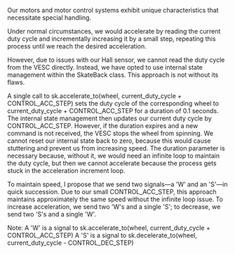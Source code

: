 Our motors and motor control systems exhibit unique characteristics that necessitate special handling.

Under normal circumstances, we would accelerate by reading the current duty cycle and incrementally increasing it by a small step, repeating this process until we reach the desired acceleration.

However, due to issues with our Hall sensor, we cannot read the duty cycle from the VESC directly. Instead, we have opted to use internal state management within the SkateBack class. This approach is not without its flaws.

A single call to sk.accelerate_to(wheel, current_duty_cycle + CONTROL_ACC_STEP) sets the duty cycle of the corresponding wheel to current_duty_cycle + CONTROL_ACC_STEP for a duration of 0.1 seconds. The internal state management then updates our current duty cycle by CONTROL_ACC_STEP. However, if the duration expires and a new command is not received, the VESC stops the wheel from spinning. We cannot reset our internal state back to zero, because this would cause stuttering and prevent us from increasing speed. The duration parameter is necessary because, without it, we would need an infinite loop to maintain the duty cycle, but then we cannot accelerate because the process gets stuck in the acceleration increment loop.

To maintain speed, I propose that we send two signals—a 'W' and an 'S'—in quick succession. Due to our small CONTROL_ACC_STEP, this approach maintains approximately the same speed without the infinite loop issue. To increase acceleration, we send two 'W's and a single 'S'; to decrease, we send two 'S's and a single 'W'.

Note:
A 'W' is a signal to sk.accelerate_to(wheel, current_duty_cycle + CONTROL_ACC_STEP)
A 'S' is a signal to sk.decelerate_to(wheel, current_duty_cycle - CONTROL_DEC_STEP)
                    